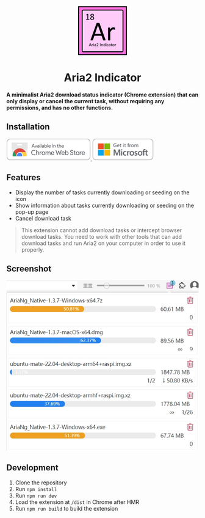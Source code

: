 <div align="center">

<img src="https://raw.githubusercontent.com/SchneeHertz/aria2-indicator/master/crx_file/icon/Ar.png" alt="icon.png" width="128"/>

# Aria2 Indicator
</div>

**A minimalist Aria2 download status indicator (Chrome extension) that can only display or cancel the current task, without requiring any permissions, and has no other functions.**

## Installation

<a href="https://chromewebstore.google.com/detail/dnpnmiohajiajogiadhghepaholocnlj">
  <img height="58" src="https://raw.githubusercontent.com/SchneeHertz/aria2-indicator/master/screenshot/chrome_store.png" alt="Chrome Web Store">
</a>

<a href="https://microsoftedge.microsoft.com/addons/detail/aria2-indicator/ajgmkgldklfomncnmbkhlkaiecldnolk">
  <img height="58" src="https://raw.githubusercontent.com/SchneeHertz/aria2-indicator/master/screenshot/edge_store.png" alt="Edge Add-ons">
</a>

## Features

- Display the number of tasks currently downloading or seeding on the icon
- Show information about tasks currently downloading or seeding on the pop-up page
- Cancel download task

> This extension cannot add download tasks or intercept browser download tasks. You need to work with other tools that can add download tasks and run Aria2 on your computer in order to use it properly.

## Screenshot

<img src="https://raw.githubusercontent.com/SchneeHertz/aria2-indicator/master/screenshot/popup.jpg" width="512"/>

## Development

1. Clone the repository
2. Run `npm install`
3. Run `npm run dev`
4. Load the extension at `/dist` in Chrome after HMR
5. Run `npm run build` to build the extension